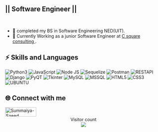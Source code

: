 ## || Software Engineer ||

<div>



<br />
<ul>
<li>👷 completed my BS in Software Engineering NED(UIT). </li>
<li>💼 Currently Working as a junior Software Engineer at <a href="http://www.CSquare.co"> C square consulting </a>. </li>
</ul>

</div>

## ⚡ Skills and Languages
![Python3](https://img.shields.io/badge/Python-3776AB?style=flat-square&logo=python&logoColor=white)
![JavaScript](https://img.shields.io/badge/JavaScript-3776AB?style=flat-square&logo=JavaScript&logoColor=white)
![Node JS](https://img.shields.io/badge/NodeJS-3776AB?style=flat-square&logo=NodeJS&logoColor=white)
![Sequelize](https://img.shields.io/badge/Sequelize-4479A1?style=flat-square&logo=Sequelize&logoColor=white)
![Postman](https://img.shields.io/badge/Postman-4479A1?style=flat-square&logo=Postman&logoColor=white)
![RESTAPI](https://img.shields.io/badge/RESTAPI-4479A1?style=flat-square&logo=RESTAPI&logoColor=white)
![Django](https://img.shields.io/badge/Django-092e20?style=flat-square&logo=Django&logoColor=white)
![PyQT](https://img.shields.io/badge/PyQt-0d544f?style=flat-square&logo=Qt&logoColor=white)
![Tkinter](https://img.shields.io/badge/Tkinter-3859a3?style=flat-square&logo=Tkinter&logoColor=white)
![MySQL](https://img.shields.io/badge/MySQL-4479A1?style=flat-square&logo=MySQL&logoColor=white)
![MSSQL](https://img.shields.io/badge/MSSQL-4479A1?style=flat-square&logo=MSSQL&logoColor=white)
![HTML5](https://img.shields.io/badge/HTML5-e34c26?style=flat-square&logo=Html5&logoColor=white)
![CSS3](https://img.shields.io/badge/CSS3-264de4?style=flat-square&logo=Css3&logoColor=white)
![UBUNTU](https://img.shields.io/badge/Ubuntu-E95420?style=flat-square&logo=ubuntu&logoColor=white)



## 🌐 Connect with me

[<img align="left" alt="Summaiya-Saeed LinkedIn" height="30px" width="100px" src="https://img.shields.io/badge/Linkedin-0A66C2?style=for-the-badge&logo=Linkedin&logoColor=white" />][linkedin]


<br />

 




[linkedin]: www.linkedin.com/in/summaiya-saeed-3775a0178





<p align="center"> 
  Visitor count<br>
  <img src="https://profile-counter.glitch.me/Summaiya-Saeed/count.svg" />
</p>
